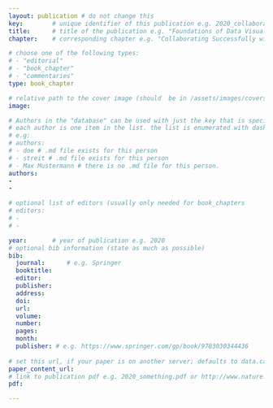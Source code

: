 ```yaml
---
layout: publication # do not change this
key: 		# unique identifier of this publication e.g. 2020_collaborating_domain_experts
title: 		# title of the publication e.g. "Foundations of Data Visualization"
chapter: 	# corresponding chapter e.g. "Collaborating Successfully with Domain Experts" (usually only needed for type "book_chapter"

# choose one of the following types:
# - "editorial"
# - "book_chapter"
# - "commentaries"
type: book_chapter

# relative path to the cover image (should  be in /assets/images/covers/ folder e.g. /assets/images/covers/2020_springer_foundations-of-data-vis.jpg)
image: 

# Authors in the "database" can be used with just the key that is specified in the corresponding .md file (usually it is the lastname in lower case e.g. doe). Authors that do not have an individual page here should be stated with their full name (e.g. John Doe)
# each author is one item in the list. the list is enumerated with dashes ("-")
# e.g:
# authors:
# - doe # .md file exists for this person
# - streit # .md file exists for this person
# - Max Mustermann # there is no .md file for this person.
authors:
- 
- 

# optional list of editors (usually only needed for book_chapters
# editors: 
# - 
# -

year: 		# year of publication e.g. 2020
# optional bib information (state as much as possible)
bib:
  journal: 		# e.g. Springer
  booktitle: 
  editor: 
  publisher: 
  address: 
  doi:
  url: 
  volume: 
  number: 
  pages: 
  month: 
  publisher: # e.g. https://www.springer.com/gp/book/9783030344436
  
# set this url, if your paper is on another server; defaults to data.caleydo.org
paper_content_url:
# link to publication pdf e.g. 2020_something.pdf or http://www.nature.com/nmeth/journal/v11/n2/pdf/nmeth.2807.pdf; in the second case, the property "paper_content_url" must be set to "", otherwise it defaults to data.caleydo.org
pdf: 

---
```





